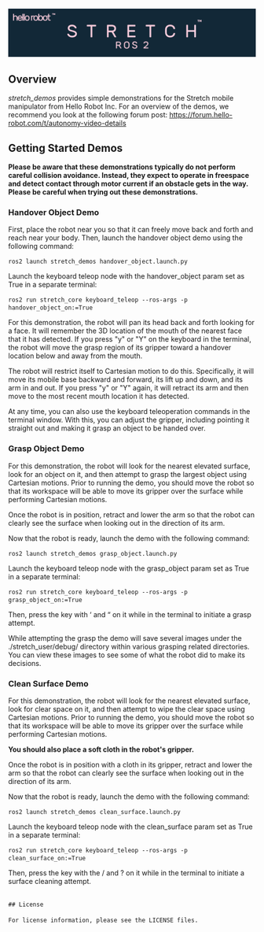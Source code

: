 ![](../images/banner.png)

## Overview

*stretch_demos* provides simple demonstrations for the Stretch mobile manipulator from Hello Robot Inc. For an overview of the demos, we recommend you look at the following forum post: https://forum.hello-robot.com/t/autonomy-video-details

## Getting Started Demos

**Please be aware that these demonstrations typically do not perform careful collision avoidance. Instead, they expect to operate in freespace and detect contact through motor current if an obstacle gets in the way. Please be careful when trying out these demonstrations.**

### Handover Object Demo

First, place the robot near you so that it can freely move back and forth and reach near your body. Then, launch the handover object demo using the following command: 

```
ros2 launch stretch_demos handover_object.launch.py
```

Launch the keyboard teleop node with the handover_object param set as True in a separate terminal:
```
ros2 run stretch_core keyboard_teleop --ros-args -p handover_object_on:=True
```

For this demonstration, the robot will pan its head back and forth looking for a face. It will remember the 3D location of the mouth of the nearest face that it has detected. If you press "y" or "Y" on the keyboard in the terminal, the robot will move the grasp region of its gripper toward a handover location below and away from the mouth. 

The robot will restrict itself to Cartesian motion to do this. Specifically, it will move its mobile base backward and forward, its lift up and down, and its arm in and out. If you press "y" or "Y" again, it will retract its arm and then move to the most recent mouth location it has detected. 

At any time, you can also use the keyboard teleoperation commands in the terminal window. With this, you can adjust the gripper, including pointing it straight out and making it grasp an object to be handed over.

### Grasp Object Demo

For this demonstration, the robot will look for the nearest elevated surface, look for an object on it, and then attempt to grasp the largest object using Cartesian motions. Prior to running the demo, you should move the robot so that its workspace will be able to move its gripper over the surface while performing Cartesian motions. 

Once the robot is in position, retract and lower the arm so that the robot can clearly see the surface when looking out in the direction of its arm. 

Now that the robot is ready, launch the demo with the following command:

```
ros2 launch stretch_demos grasp_object.launch.py
```

Launch the keyboard teleop node with the grasp_object param set as True in a separate terminal:
```
ros2 run stretch_core keyboard_teleop --ros-args -p grasp_object_on:=True
```

Then, press the key with ‘ and “ on it while in the terminal to initiate a grasp attempt.

While attempting the grasp the demo will save several images under the ./stretch_user/debug/ directory within various grasping related directories. You can view these images to see some of what the robot did to make its decisions.

### Clean Surface Demo

For this demonstration, the robot will look for the nearest elevated surface, look for clear space on it, and then attempt to wipe the clear space using Cartesian motions. Prior to running the demo, you should move the robot so that its workspace will be able to move its gripper over the surface while performing Cartesian motions. 

**You should also place a soft cloth in the robot's gripper.**

Once the robot is in position with a cloth in its gripper, retract and lower the arm so that the robot can clearly see the surface when looking out in the direction of its arm. 

Now that the robot is ready, launch the demo with the following command:

```
ros2 launch stretch_demos clean_surface.launch.py
```


Launch the keyboard teleop node with the clean_surface param set as True in a separate terminal:
```
ros2 run stretch_core keyboard_teleop --ros-args -p clean_surface_on:=True
```
Then, press the key with the / and ? on it while in the terminal to initiate a surface cleaning attempt.

<!-- ### Autodocking with Nav Stack

For this demo, the robot will look for a docking station with an ArUco marker, align itself to the docking station using the ROS Nav Stack, and then back up into the docking station using an error-based controller. Prior to running this demo, you should stow the robot, ensure that you have a pregenerated map and the docking station is resting against a wall. Go through [this](https://docs.hello-robot.com/0.2/stretch-tutorials/ros1/autodocking_nav_stack/) tutorial to understand how the demo works.

You can launch this demo using the following command:

```
roslaunch stretch_demos autodocking.launch map_yaml:=${HELLO_FLEET_PATH}/maps/<map_name>.yaml -->
```

## License

For license information, please see the LICENSE files. 